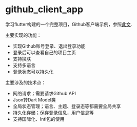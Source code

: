 # github_client_app

学习flutter构建的一个完整项目，Github客户端示例，参照[此文](https://book.flutterchina.club/chapter15/intro.html).

主要实现的功能：
- 实现Github账号登录、退出登录功能
- 登录后可以查看自己的项目主页
- 支持换肤
- 支持多语言
- 登录状态可以持久化

主要涉及的技术点：
- 网络请求；需要请求Github API
- Json转Dart Model类
- 全局状态管理；语言、主题、登录态等都需要全局共享
- 持久化存储；保存登录信息，用户信息等
- 支持国际化、Intl包的使用